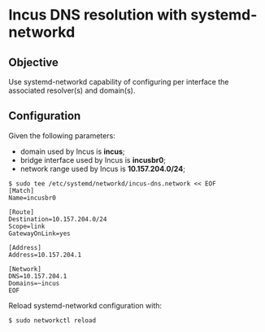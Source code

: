 # Incus DNS resolution with systemd-networkd

## Objective

Use systemd-networkd capability of configuring per interface the associated resolver(s) and domain(s).

## Configuration

Given the following parameters:

- domain used by Incus is **incus**;
- bridge interface used by Incus is **incusbr0**;
- network range used by Incus is **10.157.204.0/24**;

```shell
$ sudo tee /etc/systemd/networkd/incus-dns.network << EOF
[Match]
Name=incusbr0

[Route]
Destination=10.157.204.0/24
Scope=link
GatewayOnLink=yes

[Address]
Address=10.157.204.1

[Network]
DNS=10.157.204.1
Domains=~incus
EOF
```

Reload systemd-networkd configuration with:

```shell
$ sudo networkctl reload
```




